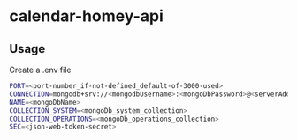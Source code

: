 # calendar-homey-api

## Usage

Create a .env file
```bash
PORT=<port-number_if-not-defined_default-of-3000-used>
CONNECTION=mongodb+srv://<mongodbUsername>:<mongoDbPassword>@<serverAddress>?retryWrites=true&w=majority
NAME=<mongoDbName>
COLLECTION_SYSTEM=<mongoDb_system_collection>
COLLECTION_OPERATIONS=<mongoDb_operations_collection>
SEC=<json-web-token-secret>
```
